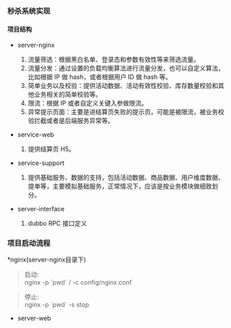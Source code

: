 ### 秒杀系统实现

#### 项目结构
* server-nginx
  1. 流量筛选：根据黑白名单、登录态和参数有效性等来筛选流量。
  2. 流量分发：通过设置的负载均衡算法进行流量分发，也可以自定义算法，比如根据 IP 做 hash，或者根据用户 ID 做 hash 等。
  3. 简单业务以及校验：提供活动数据、活动有效性校验、库存数量校验和其他业务相关的简单校验等。
  4. 限流：根据 IP 或者自定义关键入参做限流。
  5. 异常提示页面：主要是进结算页失败的提示页，可能是被限流，被业务校验拦截或者是后端服务异常等。
    
* service-web
  1. 提供结算页 H5。
    
* service-support
  1. 提供基础服务、数据的支持，包括活动数据、商品数据、用户维度数据、提单等，主要模拟基础服务，正常情况下，应该是按业务模块做细致划分。
* server-interface
  1. dubbo RPC 接口定义
### 项目启动流程
*nginx(server-nginx目录下)
  
  > 启动: <br>
  > nginx -p \`pwd\` / -c config/nginx.conf

  > 停止: <br>
  > nginx -p \`pwd\` -s stop
  
* server-web